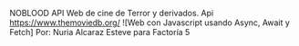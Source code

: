 NOBLOOD API
Web de cine de Terror  y derivados. 
Api https://www.themoviedb.org/
![Web con Javascript usando Async, Await y Fetch]
Por: Nuria Alcaraz Esteve para Factoría 5
